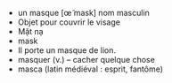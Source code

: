 
- un masque	[œ̃ mask]	nom masculin	
- Objet pour couvrir le visage	
- Mặt nạ	
- mask	
- Il porte un masque de lion.	
- masquer (v.) – cacher quelque chose	
- masca (latin médiéval : esprit, fantôme)